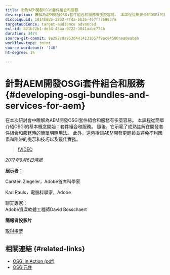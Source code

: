 ```yaml
---
title: 針對AEM開發OSGi套件組合和服務
description: 瞭解為AEM開發OSGi套件組合和服務有多麼容易。 本課程從簡要介紹OSGi的基本概念開始。
discoiquuid: 1814b885-2832-4fda-bb36-467f77b88c7a
targetaudience: target-audience advanced
exl-id: 821b72b1-de34-45aa-9722-3041aabc774b
duration: 3474
source-git-commit: 9a297cda953d4414131657f9ac84580aea0eabeb
workflow-type: tm+mt
source-wordcount: '146'
ht-degree: 1%

---
```


# 針對AEM開發OSGi套件組合和服務{#developing-osgi-bundles-and-services-for-aem}

在本次研討會中瞭解為AEM開發OSGi套件組合和服務有多麼容易。 本課程從簡單介紹OSGi的基本概念開始：套件組合和服務。 隨後，它示範了成熟註解在開發套件組合和服務時的簡單明瞭用法。 此外，還包括讓AEM開發更輕鬆並避免不利因素和陷阱的提示和技巧以及最佳實務。

>[!VIDEO](https://video.tv.adobe.com/v/19654/?quality=9)

*2017年9月6日傳遞*

**展示者：**

Carsten Ziegeler，Adobe首席科學家

Karl Pauls，電腦科學家，Adobe

聊天專家：\
Adobe資深軟體工程師David Bosschaert

**簡報者投影片**

[取得檔案](assets/aem-gems-osgi-best-practices-090617.pdf)

## 相關連結 {#related-links}

* [OSGi in Action (pdf)](https://manning-content.s3.amazonaws.com/download/9/86fba2b-2ea2-48cc-855d-39e06df49ceb/OSGIiAsamplech1.pdf)
* [OSGi元件](https://blog.osoco.de/2015/08/osgi-components-simply-simple-part-i/)
